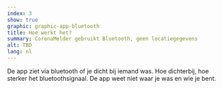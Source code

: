 ```yaml
---
index: 3
show: true
graphic: graphic-app-bluetooth
title: Hoe werkt het?
summary: CoronaMelder gebruikt Bluetooth, geen locatiegegevens
alt: TBD
lang: nl
---
```


De app ziet via bluetooth of je dicht bij iemand was. Hoe dichterbij, hoe sterker het bluetoothsignaal. De app weet niet waar je was en wie je bent.
